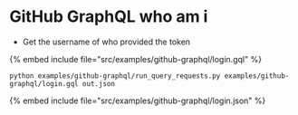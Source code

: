 # GitHub GraphQL who am i

* Get the username of who provided the token

{% embed include file="src/examples/github-graphql/login.gql" %}

```
python examples/github-graphql/run_query_requests.py examples/github-graphql/login.gql out.json
```

{% embed include file="src/examples/github-graphql/login.json" %}


